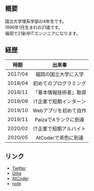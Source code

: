 ## 概要

国立大学理系学部の4年生です。  
1999年1月生まれの21歳です。  
福岡で21新卒ITエンジニアになります。

## 経歴

| 時期 | 出来事 |
|:-:|:-:|
| 2017/04 | 福岡の国立大学に入学 |
| 2018/04 | 初めてのプログラミング |
| 2018/11 | 「基本情報技術者」取得 |
| 2019/09 | IT企業で短期インターン |
| 2019/10 | Webアプリを初めて自作 |
| 2019/11 | PaizaでAランクに到達 |
| 2020/02 | IT企業で短期アルバイト |
| 2020/05 | AtCoderで茶色に到達 |

## リンク

- [Twitter](https://twitter.com/yuya_yuzen)
- [Qiita](https://qiita.com/yuya_yuzen)
- [AtCoder](https://atcoder.jp/users/yuya_yuzen)
- [note](https://note.com/yuya_yuzen)

<!--
**yuya-yuzen/yuya-yuzen** is a ✨ _special_ ✨ repository because its `README.md` (this file) appears on your GitHub profile.

Here are some ideas to get you started:

- 🔭 I’m currently working on ...
- 🌱 I’m currently learning ...
- 👯 I’m looking to collaborate on ...
- 🤔 I’m looking for help with ...
- 💬 Ask me about ...
- 📫 How to reach me: ...
- 😄 Pronouns: ...
- ⚡ Fun fact: ...
-->
